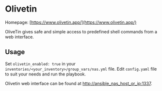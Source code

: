 # Olivetin

Homepage: [https://www.olivetin.app/](https://www.olivetin.app/)

OliveTin gives safe and simple access to predefined shell commands from a web interface.

## Usage

Set `olivetin_enabled: true` in your `inventories/<your_inventory>/group_vars/nas.yml` file. Edit `config.yaml` file to suit your needs and run the playbook.

Olivetin web interface can be found at [http://ansible_nas_host_or_ip:1337](http://ansible_nas_host_or_ip:1337).
